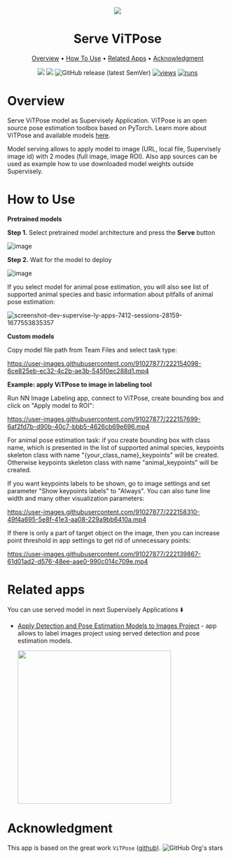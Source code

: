 
<div align="center" markdown>
<img src="https://user-images.githubusercontent.com/97401023/220314920-2c2892eb-c11b-4fea-a17e-898a09fcfbed.png"/>
  
# Serve ViTPose
  
<p align="center">
  <a href="#Overview">Overview</a> •
  <a href="#How-To-Use">How To Use</a> •
  <a href="#Related-apps">Related Apps</a> •
  <a href="#Acknowledgment">Acknowledgment</a>
</p>
  
[![](https://img.shields.io/badge/supervisely-ecosystem-brightgreen)](https://ecosystem.supervise.ly/apps/supervisely-ecosystem/vitpose/serve)
[![](https://img.shields.io/badge/slack-chat-green.svg?logo=slack)](https://supervise.ly/slack)
![GitHub release (latest SemVer)](https://img.shields.io/github/v/release/supervisely-ecosystem/vitpose)
[![views](https://app.supervise.ly/img/badges/views/supervisely-ecosystem/mmsegmentation/serve.png)](https://supervise.ly)
[![runs](https://app.supervise.ly/img/badges/runs/supervisely-ecosystem/mmsegmentation/serve.png)](https://supervise.ly)

</div>

# Overview

Serve ViTPose model as Supervisely Application. ViTPose is an open source pose estimation toolbox based on PyTorch. Learn more about ViTPose and available models [here](https://github.com/ViTAE-Transformer/ViTPose).

Model serving allows to apply model to image (URL, local file, Supervisely image id) with 2 modes (full image, image ROI). Also app sources can be used as example how to use downloaded model weights outside Supervisely.

# How to Use

**Pretrained models**

**Step 1.** Select pretrained model architecture and press the **Serve** button

![image](https://user-images.githubusercontent.com/91027877/221755507-9403d2d1-2062-43a7-bd89-f2d74ca0a48f.png)


**Step 2.** Wait for the model to deploy

![image](https://user-images.githubusercontent.com/91027877/221755657-4a573c23-f478-4167-bbce-7c93de11a330.png)

If you select model for animal pose estimation, you will also see list of supported animal species and basic information about pitfalls of animal pose estimation:

![screenshot-dev-supervise-ly-apps-7412-sessions-28159-1677553835357](https://user-images.githubusercontent.com/91027877/221749128-99812eca-30ae-48ef-b43f-ce73b92cd471.png)

**Custom models**

Copy model file path from Team Files and select task type:

https://user-images.githubusercontent.com/91027877/222154098-6ce825eb-ec32-4c2b-ae3b-545f0ec288d1.mp4



**Example: apply ViTPose to image in labeling tool**

Run NN Image Labeling app, connect to ViTPose, create bounding box and click on "Apply model to ROI":

https://user-images.githubusercontent.com/91027877/222157699-6af2fd7b-d90b-40c7-bbb5-4626cb69e696.mp4

For animal pose estimation task: if you create bounding box with class name, which is presented in the list of supported animal species, keypoints skeleton class with name "{your_class_name}_keypoints" will be created. Otherwise keypoints skeleton class with name "animal_keypoints" will be created.

If you want keypoints labels to be shown, go to image settings and set parameter "Show keypoints labels" to "Always". You can also tune line width and many other visualization parameters:

https://user-images.githubusercontent.com/91027877/222158310-49f4a695-5e8f-41e3-aa08-229a9bb6410a.mp4

If there is only a part of target object on the image, then you can increase point threshold in app settings to get rid of unnecessary points:

https://user-images.githubusercontent.com/91027877/222139867-61d01ad2-d576-48ee-aae0-990c014c709e.mp4

# Related apps

You can use served model in next Supervisely Applications ⬇️

- [Apply Detection and Pose Estimation Models to Images Project](https://dev.supervise.ly/ecosystem/apps/apply-det-and-pose-estim-models-to-project) - app allows to label images project using served  detection and pose estimation models.
   
    <img data-key="sly-module-link" data-module-slug="supervisely-ecosystem/apply-det-and-pose-estim-models-to-project" src="https://user-images.githubusercontent.com/97401023/220315624-c6e79003-39fb-43e7-be48-ead1c9fae771.png" width="350px"/>
    
# Acknowledgment

This app is based on the great work `ViTPose` ([github](https://github.com/ViTAE-Transformer/ViTPose)). ![GitHub Org's stars](https://img.shields.io/github/stars/ViTAE-Transformer/ViTPose?style=social)
